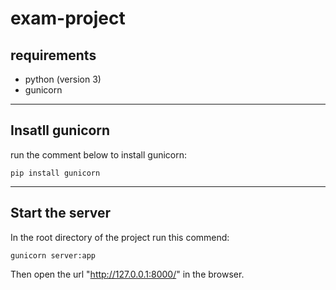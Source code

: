 # exam-project
## requirements
* python (version 3)
* gunicorn

---------
## Insatll gunicorn
run the comment below to install gunicorn:
```
pip install gunicorn
```

-------
## Start the server
In the root directory of the project run this commend:
```
gunicorn server:app
```
Then open the url "http://127.0.0.1:8000/" in the browser.
